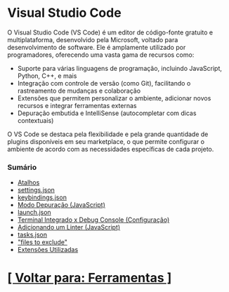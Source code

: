 # Visual Studio Code

O Visual Studio Code (VS Code) é um editor de código-fonte gratuito e multiplataforma, desenvolvido pela Microsoft, voltado para desenvolvimento de software. Ele é amplamente utilizado por programadores, oferecendo uma vasta gama de recursos como:

- Suporte para várias linguagens de programação, incluindo JavaScript, Python, C++, e mais
- Integração com controle de versão (como Git), facilitando o rastreamento de mudanças e colaboração
- Extensões que permitem personalizar o ambiente, adicionar novos recursos e integrar ferramentas externas
- Depuração embutida e IntelliSense (autocompletar com dicas contextuais)

O VS Code se destaca pela flexibilidade e pela grande quantidade de plugins disponíveis em seu marketplace, o que permite configurar o ambiente de acordo com as necessidades específicas de cada projeto.

### Sumário

- [Atalhos](./2-atalhos.md)
- [settings.json](./3-settings-json.md)
- [keybindings.json](./4-keybindings-json.md)
- [Modo Depuração (JavaScript)](./5-modo-depuracao-javascript.md)
- [launch.json](./6-launch-json.md)
- [Terminal Integrado x Debug Console (Configuração)](./7-terminal-integrado-x-debug-console-configuracao.md)
- [Adicionando um Linter (JavaScript)](./8-adicionando-linter-javascript.md)
- [tasks.json](./9-tasks-json.md)
- ["files to exclude"](./10-files-exclude.md)
- [Extensões Utilizadas](./11-extensoes-utilizadas.md)

# [[ Voltar para: Ferramentas ]](../ferramentas.md)